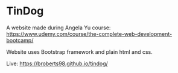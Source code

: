 # TinDog
A website made during Angela Yu course: https://www.udemy.com/course/the-complete-web-development-bootcamp/

Website uses Bootstrap framework and plain html and css.

Live: https://broberts98.github.io/tindog/
